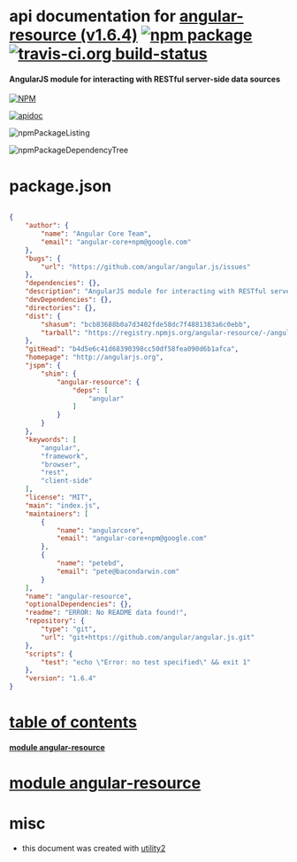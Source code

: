 # api documentation for  [angular-resource (v1.6.4)](http://angularjs.org)  [![npm package](https://img.shields.io/npm/v/npmdoc-angular-resource.svg?style=flat-square)](https://www.npmjs.org/package/npmdoc-angular-resource) [![travis-ci.org build-status](https://api.travis-ci.org/npmdoc/node-npmdoc-angular-resource.svg)](https://travis-ci.org/npmdoc/node-npmdoc-angular-resource)
#### AngularJS module for interacting with RESTful server-side data sources

[![NPM](https://nodei.co/npm/angular-resource.png?downloads=true)](https://www.npmjs.com/package/angular-resource)

[![apidoc](https://npmdoc.github.io/node-npmdoc-angular-resource/build/screenCapture.buildNpmdoc.browser._2Fhome_2Ftravis_2Fbuild_2Fnpmdoc_2Fnode-npmdoc-angular-resource_2Ftmp_2Fbuild_2Fapidoc.html.png)](https://npmdoc.github.io/node-npmdoc-angular-resource/build/apidoc.html)

![npmPackageListing](https://npmdoc.github.io/node-npmdoc-angular-resource/build/screenCapture.npmPackageListing.svg)

![npmPackageDependencyTree](https://npmdoc.github.io/node-npmdoc-angular-resource/build/screenCapture.npmPackageDependencyTree.svg)



# package.json

```json

{
    "author": {
        "name": "Angular Core Team",
        "email": "angular-core+npm@google.com"
    },
    "bugs": {
        "url": "https://github.com/angular/angular.js/issues"
    },
    "dependencies": {},
    "description": "AngularJS module for interacting with RESTful server-side data sources",
    "devDependencies": {},
    "directories": {},
    "dist": {
        "shasum": "bcb83688b0a7d3402fde58dc7f4881383a6c0ebb",
        "tarball": "https://registry.npmjs.org/angular-resource/-/angular-resource-1.6.4.tgz"
    },
    "gitHead": "b4d5e6c41d68390398cc50df58fea090d6b1afca",
    "homepage": "http://angularjs.org",
    "jspm": {
        "shim": {
            "angular-resource": {
                "deps": [
                    "angular"
                ]
            }
        }
    },
    "keywords": [
        "angular",
        "framework",
        "browser",
        "rest",
        "client-side"
    ],
    "license": "MIT",
    "main": "index.js",
    "maintainers": [
        {
            "name": "angularcore",
            "email": "angular-core+npm@google.com"
        },
        {
            "name": "petebd",
            "email": "pete@bacondarwin.com"
        }
    ],
    "name": "angular-resource",
    "optionalDependencies": {},
    "readme": "ERROR: No README data found!",
    "repository": {
        "type": "git",
        "url": "git+https://github.com/angular/angular.js.git"
    },
    "scripts": {
        "test": "echo \"Error: no test specified\" && exit 1"
    },
    "version": "1.6.4"
}
```



# <a name="apidoc.tableOfContents"></a>[table of contents](#apidoc.tableOfContents)

#### [module angular-resource](#apidoc.module.angular-resource)



# <a name="apidoc.module.angular-resource"></a>[module angular-resource](#apidoc.module.angular-resource)



# misc
- this document was created with [utility2](https://github.com/kaizhu256/node-utility2)
